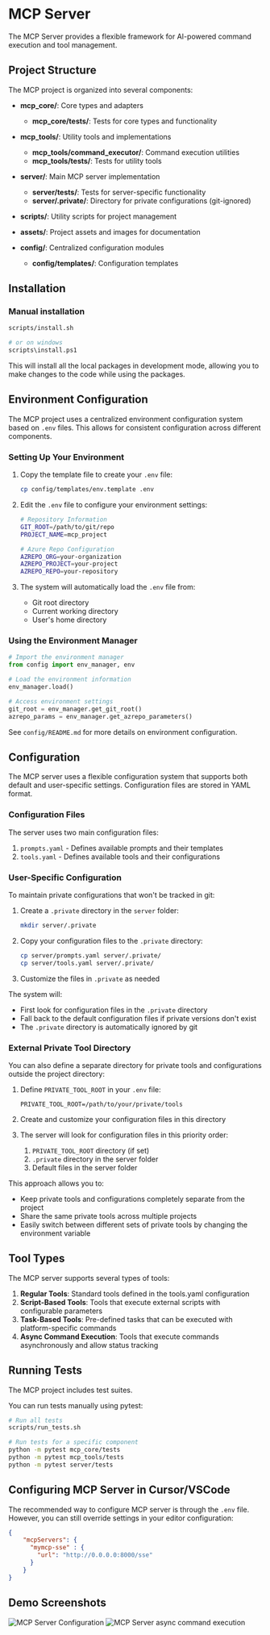 # MCP Server

The MCP Server provides a flexible framework for AI-powered command execution and tool management.

## Project Structure

The MCP project is organized into several components:

- **mcp_core/**: Core types and adapters
  - **mcp_core/tests/**: Tests for core types and functionality

- **mcp_tools/**: Utility tools and implementations
  - **mcp_tools/command_executor/**: Command execution utilities
  - **mcp_tools/tests/**: Tests for utility tools

- **server/**: Main MCP server implementation
  - **server/tests/**: Tests for server-specific functionality
  - **server/.private/**: Directory for private configurations (git-ignored)

- **scripts/**: Utility scripts for project management

- **assets/**: Project assets and images for documentation

- **config/**: Centralized configuration modules
  - **config/templates/**: Configuration templates

## Installation

### Manual installation

```bash
scripts/install.sh

# or on windows
scripts\install.ps1
```

This will install all the local packages in development mode, allowing you to make changes to the code while using the packages.

## Environment Configuration

The MCP project uses a centralized environment configuration system based on `.env` files. This allows for consistent configuration across different components.

### Setting Up Your Environment

1. Copy the template file to create your `.env` file:
   ```bash
   cp config/templates/env.template .env
   ```

2. Edit the `.env` file to configure your environment settings:
   ```bash
   # Repository Information
   GIT_ROOT=/path/to/git/repo
   PROJECT_NAME=mcp_project

   # Azure Repo Configuration
   AZREPO_ORG=your-organization
   AZREPO_PROJECT=your-project
   AZREPO_REPO=your-repository
   ```

3. The system will automatically load the `.env` file from:
   - Git root directory
   - Current working directory
   - User's home directory

### Using the Environment Manager

```python
# Import the environment manager
from config import env_manager, env

# Load the environment information
env_manager.load()

# Access environment settings
git_root = env_manager.get_git_root()
azrepo_params = env_manager.get_azrepo_parameters()
```

See `config/README.md` for more details on environment configuration.

## Configuration

The MCP server uses a flexible configuration system that supports both default and user-specific settings. Configuration files are stored in YAML format.

### Configuration Files

The server uses two main configuration files:

1. `prompts.yaml` - Defines available prompts and their templates
2. `tools.yaml` - Defines available tools and their configurations

### User-Specific Configuration

To maintain private configurations that won't be tracked in git:

1. Create a `.private` directory in the `server` folder:
   ```bash
   mkdir server/.private
   ```

2. Copy your configuration files to the `.private` directory:
   ```bash
   cp server/prompts.yaml server/.private/
   cp server/tools.yaml server/.private/
   ```

3. Customize the files in `.private` as needed

The system will:
- First look for configuration files in the `.private` directory
- Fall back to the default configuration files if private versions don't exist
- The `.private` directory is automatically ignored by git

### External Private Tool Directory

You can also define a separate directory for private tools and configurations outside the project directory:

1. Define `PRIVATE_TOOL_ROOT` in your `.env` file:
   ```
   PRIVATE_TOOL_ROOT=/path/to/your/private/tools
   ```

2. Create and customize your configuration files in this directory

3. The server will look for configuration files in this priority order:
   1. `PRIVATE_TOOL_ROOT` directory (if set)
   2. `.private` directory in the server folder
   3. Default files in the server folder

This approach allows you to:
- Keep private tools and configurations completely separate from the project
- Share the same private tools across multiple projects
- Easily switch between different sets of private tools by changing the environment variable

## Tool Types

The MCP server supports several types of tools:

1. **Regular Tools**: Standard tools defined in the tools.yaml configuration
2. **Script-Based Tools**: Tools that execute external scripts with configurable parameters
3. **Task-Based Tools**: Pre-defined tasks that can be executed with platform-specific commands
4. **Async Command Execution**: Tools that execute commands asynchronously and allow status tracking

## Running Tests

The MCP project includes test suites.

You can run tests manually using pytest:

```bash
# Run all tests
scripts/run_tests.sh

# Run tests for a specific component
python -m pytest mcp_core/tests
python -m pytest mcp_tools/tests
python -m pytest server/tests
```

## Configuring MCP Server in Cursor/VSCode

The recommended way to configure MCP server is through the `.env` file. However, you can still override settings in your editor configuration:

```json
{
    "mcpServers": {
      "mymcp-sse" : {
        "url": "http://0.0.0.0:8000/sse"
      }
    }
}
```

## Demo Screenshots

![MCP Server Configuration](assets/mcp-server.png)
![MCP Server async command execution](assets/mcp-async-command.png)
